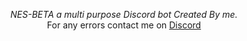  

<p align="center">
  <i>NES-BETA a multi purpose Discord bot Created By me.</i><br>
  For any errors contact me on <a href="https://dsc.gg/ceylon"> Discord </a>
</p>

